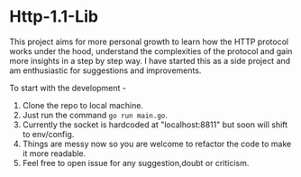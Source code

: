 # Http-1.1-Lib

This project aims for more personal growth to learn how the HTTP protocol works under the hood, understand the complexities of the protocol and gain more insights in a step by step way. I have started this as a side project and am enthusiastic for suggestions and improvements.

To start with the development - 
1. Clone the repo to local machine.
2. Just run the command `go run main.go`.
3. Currently the socket is hardcoded at "localhost:8811" but soon will shift to env/config.
4. Things are messy now so you are welcome to refactor the code to make it more readable.
5. Feel free to open issue for any suggestion,doubt or criticism.